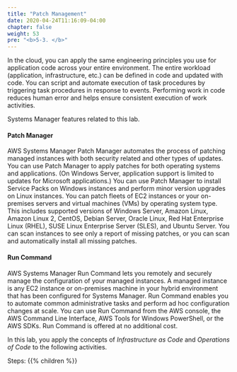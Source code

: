 ```yaml
---
title: "Patch Management"
date: 2020-04-24T11:16:09-04:00
chapter: false
weight: 53
pre: "<b>5-3. </b>"
---
```


In the cloud, you can apply the same engineering principles you use for application code across your entire environment. The entire workload (application, infrastructure, etc.) can be defined in code and updated with code. You can script and automate execution of task procedures by triggering task procedures in response to events. Performing work in code reduces human error and helps ensure consistent execution of work activities.

Systems Manager features related to this lab.

#### Patch Manager
AWS Systems Manager Patch Manager automates the process of patching managed instances with both security related and other types of updates. You can use Patch Manager to apply patches for both operating systems and applications. (On Windows Server, application support is limited to updates for Microsoft applications.) You can use Patch Manager to install Service Packs on Windows instances and perform minor version upgrades on Linux instances. You can patch fleets of EC2 instances or your on-premises servers and virtual machines (VMs) by operating system type. This includes supported versions of Windows Server, Amazon Linux, Amazon Linux 2, CentOS, Debian Server, Oracle Linux, Red Hat Enterprise Linux (RHEL), SUSE Linux Enterprise Server (SLES), and Ubuntu Server. You can scan instances to see only a report of missing patches, or you can scan and automatically install all missing patches.

#### Run Command
AWS Systems Manager Run Command lets you remotely and securely manage the configuration of your managed instances. A managed instance is any EC2 instance or on-premises machine in your hybrid environment that has been configured for Systems Manager. Run Command enables you to automate common administrative tasks and perform ad hoc configuration changes at scale. You can use Run Command from the AWS console, the AWS Command Line Interface, AWS Tools for Windows PowerShell, or the AWS SDKs. Run Command is offered at no additional cost.

In this lab, you apply the concepts of _Infrastructure as Code_ and _Operations of Code_ to the following activities.

Steps:
{{% children  %}}
